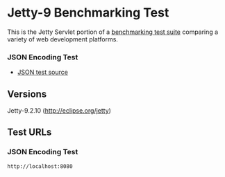 # Jetty-9 Benchmarking Test

This is the Jetty Servlet portion of a [benchmarking test suite](../) comparing a variety of web development platforms.

### JSON Encoding Test
* [JSON test source](src/main/java/hello/HelloWebServer.java)

## Versions
Jetty-9.2.10 (http://eclipse.org/jetty)

## Test URLs

### JSON Encoding Test

    http://localhost:8080

